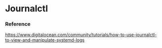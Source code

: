 # Journalctl

### Reference
https://www.digitalocean.com/community/tutorials/how-to-use-journalctl-to-view-and-manipulate-systemd-logs

###
